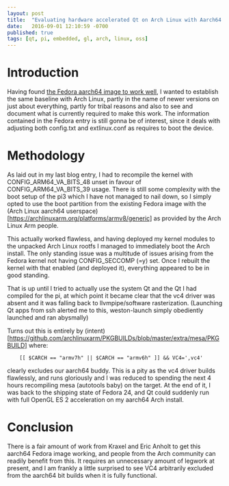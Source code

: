 ```yaml
---
layout: post
title:  "Evaluating hardware accelerated Qt on Arch Linux with Aarch64 on the Raspberry Pi 3"
date:   2016-09-01 12:10:59 -0700
published: true
tags: [qt, pi, embedded, gl, arch, linux, oss]
---
```


# Introduction

Having found [the Fedora aarch64 image to work well](http://chaos-reins.com/2016-08-20-qt-pi3-fedora-aarch64), I wanted to establish the same baseline with Arch Linux, partly in the name of newer versions on just about everything, partly for tribal reasons and also to see and document what is currently required to make this work. The information contained in the Fedora entry is still gonna be of interest, since it deals with adjusting both config.txt and extlinux.conf as requires to boot the device.

# Methodology

As laid out in my last blog entry, I had to recompile the kernel with CONFIG_ARM64_VA_BITS_48 unset in favour of CONFIG_ARM64_VA_BITS_39 usage. There is still some complexity with the boot setup of the pi3 which I have not managed to nail down, so I simply opted to use the boot partition from the existing Fedora image with the (Arch Linux aarch64 userspace)[https://archlinuxarm.org/platforms/armv8/generic] as provided by the Arch Linux Arm people.

This actually worked flawless, and having deployed my kernel modules to the unpacked Arch Linux rootfs I managed to immediately boot the Arch install. The only standing issue was a multitude of issues arising from the Fedora kernel not having CONFIG_SECCOMP (=y) set. Once I rebuilt the kernel with that enabled (and deployed it), everything appeared to be in good standing.

That is up until I tried to actually use the system Qt and the Qt I had compiled for the pi, at which point it became clear that the vc4 driver was absent and it was falling back to llvmpipe/software rasterization. (Launching Qt apps from ssh alerted me to this, weston-launch simply obediently launched and ran abysmally)

Turns out this is entirely by (intent)[https://github.com/archlinuxarm/PKGBUILDs/blob/master/extra/mesa/PKGBUILD] where:

        [[ $CARCH == "armv7h" || $CARCH == "armv6h" ]] && VC4=',vc4'

clearly excludes our aarch64 buddy. This is a pity as the vc4 driver builds flawlessly, and runs gloriously and I was reduced to spending the next 4 hours recompiling mesa (autotools baby) on the target. At the end of it, I was back to the shipping state of Fedora 24, and Qt could suddenly run with full OpenGL ES 2 acceleration on my aarch64 Arch install.

# Conclusion

There is a fair amount of work from Kraxel and Eric Anholt to get this aarch64 Fedora image working, and people from the Arch community can readily benefit from this. It requires an unnecessary amount of legwork at present, and I am frankly a little surprised to see VC4 arbitrarily excluded from the aarch64 bit builds when it is fully functional.
